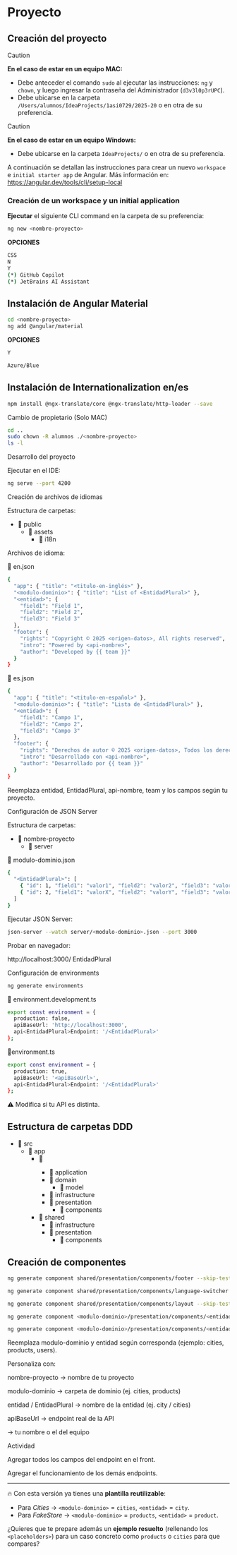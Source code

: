 # Proyecto <nombre-proyecto>

## Creación del proyecto

> [!CAUTION]
> **En el caso de estar en un equipo MAC:**
> - Debe anteceder el comando `sudo` al ejecutar las instrucciones: `ng` y `chown`, y luego ingresar la contraseña del Administrador (`d3v3l0p3rUPC`).
> - Debe ubicarse en la carpeta `/Users/alumnos/IdeaProjects/1asi0729/2025-20` o en otra de su preferencia.

> [!CAUTION]
> **En el caso de estar en un equipo Windows:**
> - Debe ubicarse en la carpeta `IdeaProjects/` o en otra de su preferencia.

A continuación se detallan las instrucciones para crear un nuevo `workspace` e `initial starter app` de Angular. Más información en: https://angular.dev/tools/cli/setup-local

### Creación de un workspace y un initial application

**Ejecutar** el siguiente CLI command en la carpeta de su preferencia:

```bash
ng new <nombre-proyecto>
```
**OPCIONES**
```bash
CSS
N
Y
(*) GitHub Copilot
(*) JetBrains AI Assistant
```
## Instalación de Angular Material
```bash
cd <nombre-proyecto>
ng add @angular/material
```
**OPCIONES**
```bash
Y
```
```bash
Azure/Blue
```
## Instalación de Internationalization en/es
```bash
npm install @ngx-translate/core @ngx-translate/http-loader --save
```
Cambio de propietario (Solo MAC)
```bash
cd ..
sudo chown -R alumnos ./<nombre-proyecto>
ls -l
```

Desarrollo del proyecto

Ejecutar en el IDE:
```bash
ng serve --port 4200
```

Creación de archivos de idiomas

Estructura de carpetas:
- 📂 public
  - 📁 assets
    - 📁 i18n

Archivos de idioma:

📄 en.json

```bash
{
  "app": { "title": "<titulo-en-inglés>" },
  "<modulo-dominio>": { "title": "List of <EntidadPlural>" },
  "<entidad>": {
    "field1": "Field 1",
    "field2": "Field 2",
    "field3": "Field 3"
  },
  "footer": {
    "rights": "Copyright © 2025 <origen-datos>, All rights reserved",
    "intro": "Powered by <api-nombre>",
    "author": "Developed by {{ team }}"
  }
}
```

📄 es.json
```bash
{
  "app": { "title": "<titulo-en-español>" },
  "<modulo-dominio>": { "title": "Lista de <EntidadPlural>" },
  "<entidad>": {
    "field1": "Campo 1",
    "field2": "Campo 2",
    "field3": "Campo 3"
  },
  "footer": {
    "rights": "Derechos de autor © 2025 <origen-datos>, Todos los derechos reservados",
    "intro": "Desarrollado con <api-nombre>",
    "author": "Desarrollado por {{ team }}"
  }
}
```
Reemplaza entidad, EntidadPlural, api-nombre, team y los campos según tu proyecto.



Configuración de JSON Server

Estructura de carpetas:

- 📂 nombre-proyecto
  - 📁 server

📄 modulo-dominio.json
```bash
{
  "<EntidadPlural>": [
    { "id": 1, "field1": "valor1", "field2": "valor2", "field3": "valor3" },
    { "id": 2, "field1": "valorX", "field2": "valorY", "field3": "valorZ" }
  ]
}
```
Ejecutar JSON Server:
```bash
json-server --watch server/<modulo-dominio>.json --port 3000
```

Probar en navegador:

http://localhost:3000/
EntidadPlural

Configuración de environments
```bash
ng generate environments
```
📄 environment.development.ts
```bash
export const environment = {
  production: false,
  apiBaseUrl: 'http://localhost:3000',
  api<EntidadPlural>Endpoint: '/<EntidadPlural>'
};
```

📄environment.ts

```bash
export const environment = {
  production: true,
  apiBaseUrl: '<apiBaseUrl>',
  api<EntidadPlural>Endpoint: '/<EntidadPlural>'
};
```
⚠️ Modifica <apiBaseUrl> si tu API es distinta.

## Estructura de carpetas DDD


- 📂 src
  - 📂 app
    - 📂 <modulo-dominio>
      - 📁 application
      - 📁 domain
        - 📁 model
      - 📁 infrastructure
      - 📁 presentation
        - 📁 components
    - 📂 shared
      - 📁 infrastructure
      - 📁 presentation
        - 📁 components
## Creación de componentes
```bash
ng generate component shared/presentation/components/footer --skip-tests=true
```
```bash
ng generate component shared/presentation/components/language-switcher --skip-tests=true
```
```bash
ng generate component shared/presentation/components/layout --skip-tests=true
```
```bash
ng generate component <modulo-dominio>/presentation/components/<entidad>-card --skip-tests=true
```
```bash
ng generate component <modulo-dominio>/presentation/components/<entidad>-list --skip-tests=true
```
Reemplaza modulo-dominio y entidad según corresponda (ejemplo: cities, products, users).


Personaliza con:

nombre-proyecto → nombre de tu proyecto

modulo-dominio → carpeta de dominio (ej. cities, products)

entidad / EntidadPlural → nombre de la entidad (ej. city / cities)

apiBaseUrl → endpoint real de la API

<team> → tu nombre o el del equipo


Actividad

Agregar todos los campos del endpoint en el front.

Agregar el funcionamiento de los demás endpoints.


---

🔥 Con esta versión ya tienes una **plantilla reutilizable**:  
- Para *Cities* → `<modulo-dominio>` = `cities`, `<entidad>` = `city`.  
- Para *FakeStore* → `<modulo-dominio>` = `products`, `<entidad>` = `product`.  

¿Quieres que te prepare además un **ejemplo resuelto** (rellenando los `<placeholders>`) para un caso concreto como `products` o `cities` para que compares?

